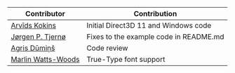 | Contributor                                              | Contribution |
|----------------------------------------------------------|------|
| [Arvīds Kokins](https://github.com/snake5)               | Initial Direct3D 11 and Windows code |
| [Jørgen P. Tjernø](https://github.com/jorgenpt)          | Fixes to the example code in README.md |
| [Agris Dūmiņš](https://github.com/agriic)                | Code review |
| [Marlin Watts-Woods](https://github.com/Hotspotmar)      | True-Type font support |